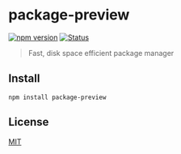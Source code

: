 # package-preview

[![npm version](https://img.shields.io/npm/v/package-preview.svg)](https://www.npmjs.com/package/package-preview)
[![Status](https://travis-ci.org/pnpm/pnpm.svg?branch=master)](https://travis-ci.org/pnpm/pnpm "See test builds")

> Fast, disk space efficient package manager

## Install

```
npm install package-preview
```

## License

[MIT](https://github.com/pnpm/pnpm/blob/master/LICENSE)
